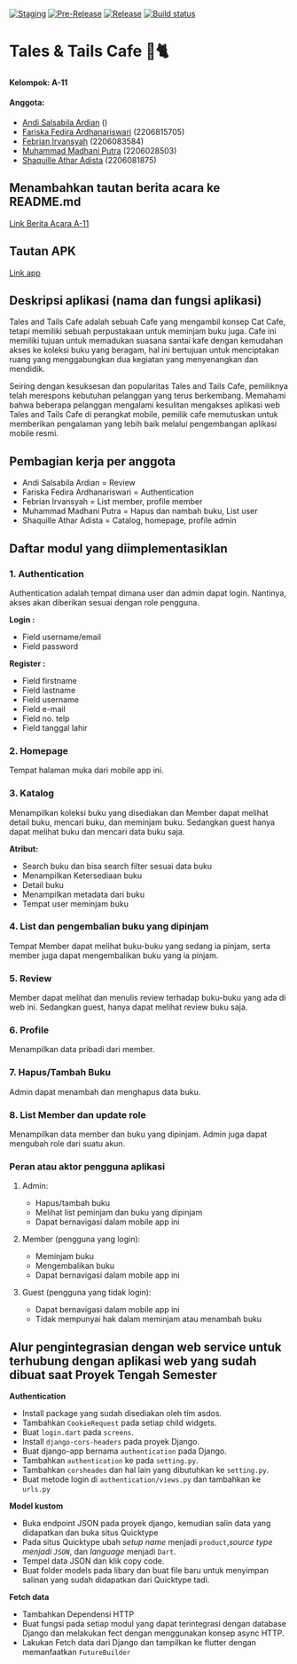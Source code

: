 [![Staging](https://github.com/PBP-A11/tales-tails-cafe-mobile/actions/workflows/staging.yml/badge.svg)](https://github.com/PBP-A11/tales-tails-cafe-mobile/actions/workflows/staging.yml)
[![Pre-Release](https://github.com/PBP-A11/tales-tails-cafe-mobile/actions/workflows/pre-release.yml/badge.svg)](https://github.com/PBP-A11/tales-tails-cafe-mobile/actions/workflows/pre-release.yml)
[![Release](https://github.com/PBP-A11/tales-tails-cafe-mobile/actions/workflows/release.yml/badge.svg)](https://github.com/PBP-A11/tales-tails-cafe-mobile/actions/workflows/release.yml)
[![Build status](https://build.appcenter.ms/v0.1/apps/9e46b3a5-8542-46e1-8e9d-a0f841142acc/branches/main/badge)](https://appcenter.ms)

# Tales & Tails Cafe 🏰🐈

#### Kelompok: A-11
#### Anggota:
- [Andi Salsabila Ardian](https://github.com/stronovski) ()
- [Fariska Fedira Ardhanariswari](https://github.com/fariskafedira) (2206815705)
- [Febrian Irvansyah](https://github.com/febrian-irv) (2206083584)
- [Muhammad Madhani Putra](https://github.com/mhmmdmadhanip) (2206028503)
- [Shaquille Athar Adista](https://github.com/AtharAdista) (2206081875)

## Menambahkan tautan berita acara ke README.md
[Link Berita Acara A-11](https://docs.google.com/spreadsheets/d/1p8euC71zwOiWv7plgYurs9e5wq0bpHTVqu4wkirNlBw/edit?usp=sharing)

## Tautan APK
[Link app](https://appcenter.ms)


## Deskripsi aplikasi (nama dan fungsi aplikasi)
Tales and Tails Cafe adalah sebuah Cafe yang mengambil konsep Cat Cafe, tetapi memiliki sebuah perpustakaan untuk meminjam buku juga. Cafe ini memiliki tujuan untuk memadukan suasana santai kafe dengan kemudahan akses ke koleksi buku yang beragam, hal ini bertujuan untuk menciptakan ruang yang menggabungkan dua kegiatan yang menyenangkan dan mendidik.

Seiring dengan kesuksesan dan popularitas Tales and Tails Cafe, pemiliknya telah merespons kebutuhan pelanggan yang terus berkembang. Memahami bahwa beberapa pelanggan mengalami kesulitan mengakses aplikasi web Tales and Tails Cafe di perangkat mobile, pemilik cafe memutuskan untuk memberikan pengalaman yang lebih baik melalui pengembangan aplikasi mobile resmi.
	
## Pembagian kerja per anggota
- Andi Salsabila Ardian = Review
- Fariska Fedira Ardhanariswari = Authentication
- Febrian Irvansyah = List member, profile member
- Muhammad Madhani Putra = Hapus dan nambah buku, List user
- Shaquille Athar Adista = Catalog, homepage, profile admin

## Daftar modul yang diimplementasiklan
###  1. Authentication
Authentication adalah tempat dimana user dan admin dapat login. Nantinya, akses akan diberikan sesuai dengan role pengguna.

<b>Login :</b>
- Field username/email 
- Field password 

<b>Register : </b>
- Field firstname 
- Field lastname 
- Field username 
- Field e-mail 
- Field no. telp 
- Field tanggal lahir 

### 2. Homepage
Tempat halaman muka dari mobile app ini.

### 3. Katalog
Menampilkan koleksi buku yang disediakan dan Member dapat melihat detail buku, mencari buku, dan meminjam buku. Sedangkan guest hanya dapat melihat buku dan mencari data buku saja.

<b>Atribut:</b>
- Search buku dan bisa search filter sesuai data buku
- Menampilkan Ketersediaan buku
- Detail buku
- Menampilkan metadata dari buku
- Tempat user meminjam buku


### 4. List dan pengembalian buku yang dipinjam
Tempat Member dapat melihat buku-buku yang sedang ia pinjam, serta  member juga dapat mengembalikan buku yang ia pinjam.

### 5. Review
Member dapat melihat dan menulis review terhadap buku-buku yang ada di web ini. Sedangkan guest, hanya dapat melihat review buku saja.

### 6. Profile
Menampilkan data pribadi dari member.

### 7. Hapus/Tambah Buku
Admin dapat menambah dan menghapus data buku.

### 8. List Member dan update role
Menampilkan data member dan buku yang dipinjam. Admin juga dapat mengubah role dari suatu akun.

### Peran atau aktor pengguna aplikasi
1. Admin:
   - Hapus/tambah buku
   - Melihat list peminjam dan buku yang dipinjam
   - Dapat bernavigasi dalam mobile app ini
     
2. Member (pengguna yang login):
   - Meminjam buku
   - Mengembalikan buku
   - Dapat bernavigasi dalam mobile app ini
     
3. Guest (pengguna yang tidak login):
   - Dapat bernavigasi dalam mobile app ini
   - Tidak mempunyai hak dalam meminjam atau menambah buku

## Alur pengintegrasian dengan web service untuk terhubung dengan aplikasi web yang sudah dibuat saat Proyek Tengah Semester

<b>Authentication</b>

- Install package yang sudah disediakan oleh tim asdos.
- Tambahkan `CookieRequest` pada setiap child widgets.
- Buat `login.dart` pada `screens`.
- Install `django-cors-headers` pada proyek Django.
- Buat django-app bernama `authentication` pada Django.
- Tambahkan `authentication` ke pada `setting.py`.
- Tambahkan `corsheades` dan hal lain yang dibutuhkan ke `setting.py`.
- Buat metode login di `authentication/views.py` dan tambahkan ke `urls.py`
  
<b>Model kustom</b>

- Buka endpoint JSON pada proyek django, kemudian salin data yang didapatkan dan buka situs Quicktype
- Pada situs Quicktype ubah <i>setup name</i> menjadi `product`,<i>source type menjadi `JSON`</i>, dan <i>language</i> menjadi `Dart`.
- Tempel data JSON dan klik copy code.
- Buat folder models pada libary dan buat file baru untuk menyimpan salinan yang sudah didapatkan dari Quicktype tadi.

<b>Fetch data</b>

- Tambahkan Dependensi HTTP
- Buat fungsi pada setiap modul yang dapat terintegrasi dengan database Django dan melakukan fect dengan menggunakan konsep async HTTP.
- Lakukan Fetch data dari Django dan tampilkan ke flutter dengan memanfaatkan `FutureBuilder`




